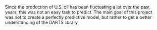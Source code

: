 Since the production of U.S. oil has been fluctuating a lot over the past years, this was not an easy task to predict.
The main goal of this project was not to create a perfectly predictive model, but rather to get a better understanding of the DARTS library. 